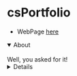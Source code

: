# csPortfolio

* WebPage [here](https://kantab.github.io/testWeb/)

<details open>
<summary>About</summary>
<br>
Well, you asked for it!
<details>

* Lightning [here](https://kantab.github.io/lightning2/)
* Dice [here](https://kantab.github.io/dice3/)
* Chemotaxis JS [here]( https://kantab.github.io/chemotaxis4/)
* Starfeilds [here](https://kantab.github.io/starfield5/)
* This is my most worthy peice of code so far. This code is from my JS chemotaxis. I like this code because it was not only a little tricky to figure out how to cycle through the images but I then had to take this code and change it from Java to JavaScript, a launage I was learning at the time.
```Java
 if (!mousePressed) {
    this.ss = true;
  }
  if(mousePressed){
    this.ss=false;
  }
  
    
    if(this.clic==0){
    image(this.img1, this.x, this.y);
    }
    if(this.clic==1){
    image(this.img2, this.x, this.y);
    
    }
    if(this.clic==2){
    image(this.img4, this.x, this.y);
    
    }
    if(this.clic>2){
    this.clic=0;
    
    }
    

```
